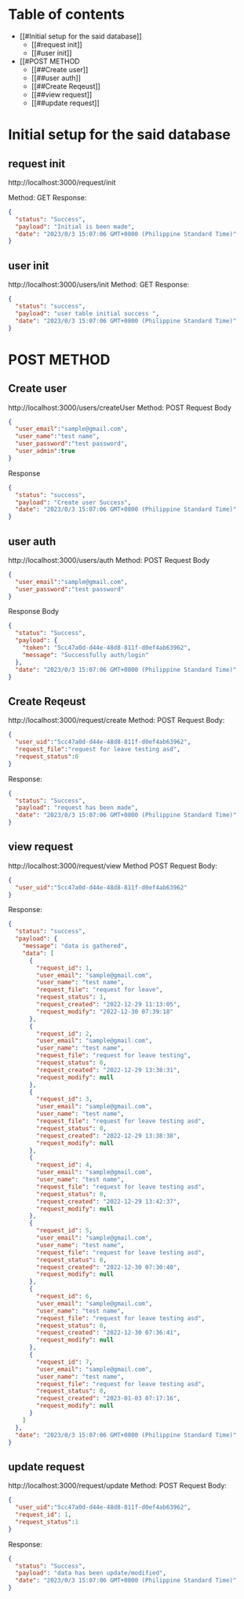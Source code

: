 # Table of contents
- [[#Initial setup for the said database]]
  - [[#request init]]
  - [[#user init]]
- [[#POST METHOD
  - [[##Create user]]
  - [[##user auth]]
  - [[##Create Reqeust]]
  - [[##view request]]
  - [[##update request]]

# Initial setup for the said database 
## request init
http://localhost:3000/request/init

Method: GET
Response:
```JSON
{
  "status": "Success",
  "payload": "Initial is been made",
  "date": "2023/0/3 15:07:06 GMT+0800 (Philippine Standard Time)"
}
```
## user init
http://localhost:3000/users/init
Method: GET
Response:
```JSON
{
  "status": "success",
  "payload": "user table initial success ",
  "date": "2023/0/3 15:07:06 GMT+0800 (Philippine Standard Time)"
}
```
# POST METHOD
## Create user
http://localhost:3000/users/createUser
Method: POST
Request Body
```JSON
{
  "user_email":"sample@gmail.com",
  "user_name":"test name",
  "user_password":"test password",
  "user_admin":true
}
```
Response
```JSON
{
  "status": "success",
  "payload": "Create user Success",
  "date": "2023/0/3 15:07:06 GMT+0800 (Philippine Standard Time)"
}
```
## user auth
http://localhost:3000/users/auth
Method: POST
Request Body
```JSON
{
  "user_email":"sample@gmail.com",
  "user_password":"test password"
}
```
Response Body
```JSON
{
  "status": "Success",
  "payload": {
    "token": "5cc47a0d-d44e-48d8-811f-d0ef4ab63962",
    "message": "Successfully auth/login"
  },
  "date": "2023/0/3 15:07:06 GMT+0800 (Philippine Standard Time)"
}
```
## Create Reqeust
http://localhost:3000/request/create
Method: POST
Request Body:
```JSON
{
  "user_uid":"5cc47a0d-d44e-48d8-811f-d0ef4ab63962",
  "request_file":"request for leave testing asd",
  "request_status":0
}
```
Response:
```JSON
{
  "status": "Success",
  "payload": "request has been made",
  "date": "2023/0/3 15:07:06 GMT+0800 (Philippine Standard Time)"
}
```
## view request
http://localhost:3000/request/view
Method POST
Request Body:
```JSON
{
  "user_uid":"5cc47a0d-d44e-48d8-811f-d0ef4ab63962"
}
```
Response:
```JSON
{
  "status": "success",
  "payload": {
    "message": "data is gathered",
    "data": [
      {
        "request_id": 1,
        "user_email": "sample@gmail.com",
        "user_name": "test name",
        "request_file": "request for leave",
        "request_status": 1,
        "request_created": "2022-12-29 11:13:05",
        "request_modify": "2022-12-30 07:39:18"
      },
      {
        "request_id": 2,
        "user_email": "sample@gmail.com",
        "user_name": "test name",
        "request_file": "request for leave testing",
        "request_status": 0,
        "request_created": "2022-12-29 13:38:31",
        "request_modify": null
      },
      {
        "request_id": 3,
        "user_email": "sample@gmail.com",
        "user_name": "test name",
        "request_file": "request for leave testing asd",
        "request_status": 0,
        "request_created": "2022-12-29 13:38:38",
        "request_modify": null
      },
      {
        "request_id": 4,
        "user_email": "sample@gmail.com",
        "user_name": "test name",
        "request_file": "request for leave testing asd",
        "request_status": 0,
        "request_created": "2022-12-29 13:42:37",
        "request_modify": null
      },
      {
        "request_id": 5,
        "user_email": "sample@gmail.com",
        "user_name": "test name",
        "request_file": "request for leave testing asd",
        "request_status": 0,
        "request_created": "2022-12-30 07:30:40",
        "request_modify": null
      },
      {
        "request_id": 6,
        "user_email": "sample@gmail.com",
        "user_name": "test name",
        "request_file": "request for leave testing asd",
        "request_status": 0,
        "request_created": "2022-12-30 07:36:41",
        "request_modify": null
      },
      {
        "request_id": 7,
        "user_email": "sample@gmail.com",
        "user_name": "test name",
        "request_file": "request for leave testing asd",
        "request_status": 0,
        "request_created": "2023-01-03 07:17:16",
        "request_modify": null
      }
    ]
  },
  "date": "2023/0/3 15:07:06 GMT+0800 (Philippine Standard Time)"
}
```
## update request
http://localhost:3000/request/update
Method: POST
Request Body:
```JSON
{
  "user_uid":"5cc47a0d-d44e-48d8-811f-d0ef4ab63962",
  "request_id": 1,
  "request_status":1
}
```
Response:
```JSON
{
  "status": "Success",
  "payload": "data has been update/modified",
  "date": "2023/0/3 15:07:06 GMT+0800 (Philippine Standard Time)"
}
```